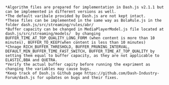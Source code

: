 	*Algorithm files are prepared for implementation in Dash.js v2.1.1 but can be implemented in different versions as well. 
	*The default varibale provided by Dash.js are not kept intact. 
	*These files can be implemented in the same way as BolaRule.js in the folder dash.js/src/streaming/rules/abr/
	*Buffer capacity can be changed in MediaPlayerModel.js file located at dash.js/src/streaming/models/  by changing BUFFER_TIME_AT_TOP_QUALITY_LONG_FORM (when content is more than 10 minutes), BUFFER_TO_KEEP(when content is less than 10 minutes)
	*Chnage RICH_BUFFER_THRESHOLD, BUFFER_PRUNING_INTERVAL, DEFAULT_MIN_BUFFER_TIME_FAST_SWITCH, BUFFER_TIME_AT_TOP_QUALITY by setting them equal to buffer capacity, as they are not applicable to ELASTIC,BBA and QUETRA. 
    *Verify the actual buffer capity before running the expriment as changing the variables may cause bugs. 
	*Keep track of Dash.js Github page https://github.com/Dash-Industry-Forum/dash.js for updates on bugs and their fixes. 
